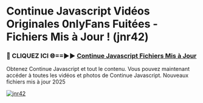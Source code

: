 # Continue Javascript Vidéos Originales 0nlyFans Fuitées - Fichiers Mis à Jour ! (jnr42)

<h3>🔴 CLIQUEZ ICI 🌐==►► <a href="https://tinyurl.com/2pmr4ezf" rel="nofollow">Continue Javascript Fichiers Mis à Jour</a></h3>

Obtenez Continue Javascript et tout le contenu. Vous pouvez maintenant accéder à toutes les vidéos et photos de Continue Javascript. Nouveaux fichiers mis à jour 2025

[![jnr42](https://i.imgur.com/6SNvagu.gif)](https://tinyurl.com/2pmr4ezf)
